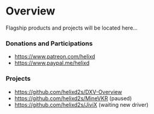 # Overview

Flagship products and projects will be located here...


### Donations and Participations

- https://www.patreon.com/helixd
- https://www.paypal.me/helixd


### Projects 

- https://github.com/helixd2s/DXV-Overview
- https://github.com/helixd2s/MineVKR (paused)
- https://github.com/helixd2s/JiviX (waiting new driver)


